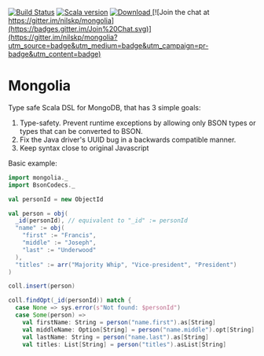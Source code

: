 [![Build Status](https://drone.io/github.com/nilskp/mongolia/status.png)](https://drone.io/github.com/nilskp/mongolia/latest)
[![Scala version](https://img.shields.io/badge/scala-2.11-orange.svg)](http://www.scala-lang.org/api/2.11.6/)
[![Download](https://api.bintray.com/packages/nilskp/maven/Mongolia/images/download.svg) ](https://bintray.com/nilskp/maven/Mongolia/_latestVersion#files)
[![Join the chat at https://gitter.im/nilskp/mongolia](https://badges.gitter.im/Join%20Chat.svg)](https://gitter.im/nilskp/mongolia?utm_source=badge&utm_medium=badge&utm_campaign=pr-badge&utm_content=badge)

Mongolia
========
Type safe Scala DSL for MongoDB, that has 3 simple goals:

1. Type-safety. Prevent runtime exceptions by allowing only BSON types or types that can be converted to BSON.
2. Fix the Java driver's UUID bug in a backwards compatible manner.
3. Keep syntax close to original Javascript 

Basic example:
```scala
import mongolia._
import BsonCodecs._

val personId = new ObjectId

val person = obj(
  _id(personId), // equivalent to "_id" := personId
  "name" := obj(
    "first" := "Francis",
    "middle" := "Joseph",
    "last" := "Underwood"
  ),
  "titles" := arr("Majority Whip", "Vice-president", "President")
)

coll.insert(person)

coll.findOpt(_id(personId)) match {
  case None => sys.error(s"Not found: $personId")
  case Some(person) =>
    val firstName: String = person("name.first").as[String]
    val middleName: Option[String] = person("name.middle").opt[String]
    val lastName: String = person("name.last").as[String]
    val titles: List[String] = person("titles").asList[String]
```
